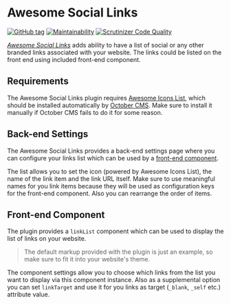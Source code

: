 # Awesome Social Links

[![GitHub tag](https://img.shields.io/github/tag/ginopane/oc-awesomesociallinks-plugin.svg)](https://github.com/GinoPane/oc-awesomesociallinks-plugin)
[![Maintainability](https://api.codeclimate.com/v1/badges/726a9bacda5a4998f60f/maintainability)](https://codeclimate.com/github/GinoPane/oc-awesomesociallinks-plugin/maintainability)
[![Scrutinizer Code Quality](https://scrutinizer-ci.com/g/GinoPane/oc-awesomesociallinks-plugin/badges/quality-score.png?b=master)](https://scrutinizer-ci.com/g/GinoPane/oc-awesomesociallinks-plugin/?branch=master)

[_Awesome Social Links_](https://octobercms.com/plugin/ginopane-awesomesociallinks) adds ability to have a list of social or any other branded links associated with your website. The links could be listed on the front end using included front-end component.

## Requirements

The Awesome Social Links plugin requires [Awesome Icons List](https://octobercms.com/plugin/ginopane-awesomeiconslist), which should be installed automatically by [October CMS](http://octobercms.com/). Make sure to install it manually if October CMS fails to do it for some reason.

## Back-end Settings

The Awesome Social Links provides a back-end settings page where you can configure your links list which can be used by a [front-end component](#front-end-component).

The list allows you to set the icon (powered by Awesome Icons List), the name of the link item and the link URL itself. Make sure to use meaningful names for you link items because they will be used as configuration keys for the front-end component. Also you can rearrange the order of items.

## Front-end Component

The plugin provides a `linkList` component which can be used to display the list of links on your website.

> The default markup provided with the plugin is just an example, so make sure to fit it into your website's theme.

The component settings allow you to choose which links from the list you want to display via this component instance. Also as a supplemental option you can set `linkTarget` and use it for you links as target (`_blank`, `_self` etc.) attribute value.
